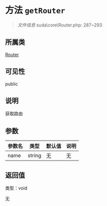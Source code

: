 # 方法 `getRouter`

> *文件信息* suda\core\Router.php: 287~293

## 所属类 

[Router](../Router.md)

## 可见性

public

## 说明

获取路由


## 参数


| 参数名 | 类型 | 默认值 | 说明 |
|--------|-----|-------|-------|
| name |  string | 无 | 无 |



## 返回值

类型：void

无


